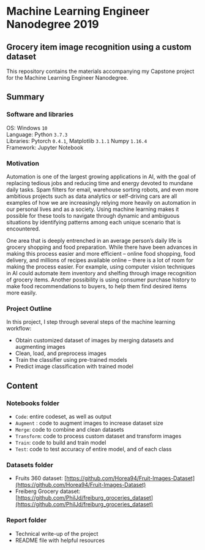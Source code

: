 # Machine Learning Engineer Nanodegree 2019
## Grocery item image recognition using a custom dataset

This repository contains the materials accompanying my Capstone project for the Machine Learning Engineer Nanodegree.

## Summary

### Software and libraries 
OS: Windows `10` <br>
Language: Python `3.7.3` <br>
Libraries: Pytorch `0.4.1`, Matplotlib `3.1.1` Numpy `1.16.4` <br>
Framework: Jupyter Notebook <br>

### Motivation
Automation is one of the largest growing applications in AI, with the goal of replacing tedious jobs and reducing time and energy devoted to mundane daily tasks.  Spam filters for email, warehouse sorting robots, and even more ambitious projects such as data analytics or self-driving cars are all examples of how we are increasingly relying more heavily on automation in our personal lives and as a society.  Using machine learning makes it possible for these tools to navigate through dynamic and ambiguous situations by identifying patterns among each unique scenario that is encountered.   

One area that is deeply entrenched in an average person’s daily life is grocery shopping and food preparation.  While there have been advances in making this process easier and more efficient – online food shopping, food delivery, and millions of recipes available online – there is a lot of room for making the process easier.  For example, using computer vision techniques in AI could automate item inventory and shelfing through image recognition of grocery items.  Another possibility is using consumer purchase history to make food recommendations to buyers, to help them find desired items more easily.  

### Project Outline
In this project, I step through several steps of the machine learning workflow:
- Obtain customized dataset of images by merging datasets and augmenting images 
- Clean, load, and preprocess images 
- Train the classifier using pre-trained models
- Predict image classification with trained model

## Content

### Notebooks folder
- `Code`: entire codeset, as well as output
- `Augment` : code to augment images to increase dataset size 
- `Merge`: code to combine and clean datasets
- `Transform`: code to process custom dataset and transform images
- `Train`: code to build and train model
- `Test`: code to test accuracy of entire model, and of each class
    
### Datasets folder
- Fruits 360 dataset: [https://github.com/Horea94/Fruit-Images-Dataset](https://github.com/Horea94/Fruit-Images-Dataset)
- Freiberg Grocery dataset: [https://github.com/PhilJd/freiburg_groceries_dataset](https://github.com/PhilJd/freiburg_groceries_dataset)

### Report folder
- Technical write-up of the project 
- README file with helpful resources
